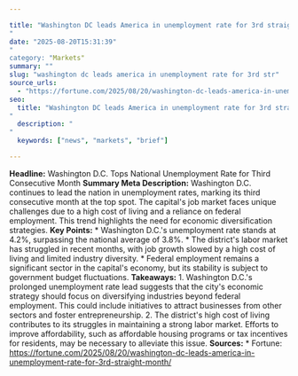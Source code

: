 ```yaml
---

title: "Washington DC leads America in unemployment rate for 3rd straight month'"
date: "2025-08-20T15:31:39""
category: "Markets"
summary: ""
slug: "washington dc leads america in unemployment rate for 3rd str"
source_urls:
  - "https://fortune.com/2025/08/20/washington-dc-leads-america-in-unemployment-rate-for-3rd-straight-month/"
seo:
  title: "Washington DC leads America in unemployment rate for 3rd straight month | Hash n Hedge'"
  description: ""
  keywords: ["news", "markets", "brief"]

---
```

**Headline:** Washington D.C. Tops National Unemployment Rate for Third Consecutive Month  **Summary Meta Description:** Washington D.C. continues to lead the nation in unemployment rates, marking its third consecutive month at the top spot. The capital's job market faces unique challenges due to a high cost of living and a reliance on federal employment. This trend highlights the need for economic diversification strategies.  **Key Points:**  * Washington D.C.'s unemployment rate stands at 4.2%, surpassing the national average of 3.8%. * The district's labor market has struggled in recent months, with job growth slowed by a high cost of living and limited industry diversity. * Federal employment remains a significant sector in the capital's economy, but its stability is subject to government budget fluctuations.  **Takeaways:**  1. Washington D.C.'s prolonged unemployment rate lead suggests that the city's economic strategy should focus on diversifying industries beyond federal employment. This could include initiatives to attract businesses from other sectors and foster entrepreneurship. 2. The district's high cost of living contributes to its struggles in maintaining a strong labor market. Efforts to improve affordability, such as affordable housing programs or tax incentives for residents, may be necessary to alleviate this issue.  **Sources:**  * Fortune: https://fortune.com/2025/08/20/washington-dc-leads-america-in-unemployment-rate-for-3rd-straight-month/ 
